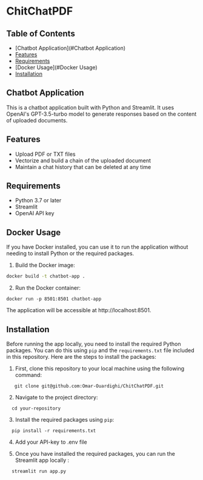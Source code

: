 # ChitChatPDF

## Table of Contents

- [Chatbot Application](#Chatbot Application)
- [Features](#Features)
- [Requirements](#Requirements)
- [Docker Usage](#Docker Usage)
- [Installation](#Installation)

## Chatbot Application

This is a chatbot application built with Python and Streamlit. It uses OpenAI's GPT-3.5-turbo model to generate responses based on the content of uploaded documents.

## Features

- Upload PDF or TXT files
- Vectorize and build a chain of the uploaded document
- Maintain a chat history that can be deleted at any time

## Requirements

- Python 3.7 or later
- Streamlit
- OpenAI API key

## Docker Usage

If you have Docker installed, you can use it to run the application without needing to install Python or the required packages.

1. Build the Docker image:

```bash
docker build -t chatbot-app .
```
2. Run the Docker container:
```
docker run -p 8501:8501 chatbot-app
```
The application will be accessible at http://localhost:8501.


## Installation

Before running the app locally, you need to install the required Python packages. You can do this using `pip` and the `requirements.txt` file included in this repository. Here are the steps to install the packages:

1. First, clone this repository to your local machine using the following command:
```
   git clone git@github.com:Omar-Ouardighi/ChitChatPDF.git
```

2. Navigate to the project directory:
```
  cd your-repository
```

3. Install the required packages using `pip`:
```
  pip install -r requirements.txt
```

4. Add your API-key to .env file 

5.  Once you have installed the required packages, you can run the Streamlit app locally :
```
  streamlit run app.py
```




